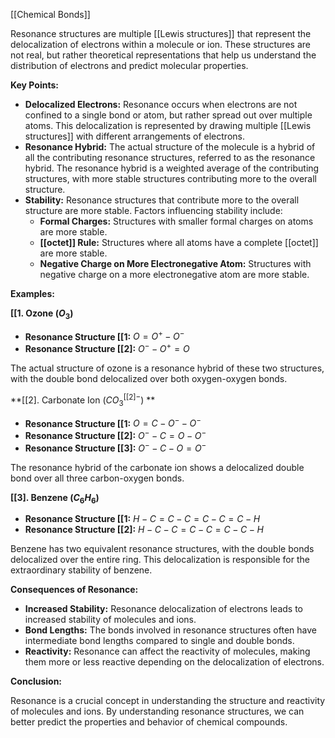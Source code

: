 [[Chemical Bonds]]

Resonance structures are multiple [[Lewis structures]] that represent the delocalization of electrons within a molecule or ion. These structures are not real, but rather theoretical representations that help us understand the distribution of electrons and predict molecular properties. 

**Key Points:**

* **Delocalized Electrons:** Resonance occurs when electrons are not confined to a single bond or atom, but rather spread out over multiple atoms. This delocalization is represented by drawing multiple [[Lewis structures]] with different arrangements of electrons.
* **Resonance Hybrid:** The actual structure of the molecule is a hybrid of all the contributing resonance structures, referred to as the resonance hybrid. The resonance hybrid is a weighted average of the contributing structures, with more stable structures contributing more to the overall structure.
* **Stability:** Resonance structures that contribute more to the overall structure are more stable. Factors influencing stability include:
    * **Formal Charges:** Structures with smaller formal charges on atoms are more stable.
    * **[[octet]] Rule:** Structures where all atoms have a complete [[octet]] are more stable.
    * **Negative Charge on More Electronegative Atom:** Structures with negative charge on a more electronegative atom are more stable.

**Examples:**

**[[1. Ozone ($O_3$)**

* **Resonance Structure [[1:** $O=O^+ - O^-$
* **Resonance Structure [[2]:** $O^- - O^+ = O$

The actual structure of ozone is a resonance hybrid of these two structures, with the double bond delocalized over both oxygen-oxygen bonds.

**[[2]. Carbonate Ion ($CO_3^{[[2]-}$) **

* **Resonance Structure [[1:** 
$O=C - O^- - O^-$
* **Resonance Structure [[2]:** 
$O^- - C = O - O^-$
* **Resonance Structure [[3]:** 
$O^- - C - O = O^-$

The resonance hybrid of the carbonate ion shows a delocalized double bond over all three carbon-oxygen bonds.

**[[3]. Benzene ($C_6H_6$)**

* **Resonance Structure [[1:** 
$H-C=C-C=C-C=C-H$
* **Resonance Structure [[2]:** 
$H-C-C=C-C=C-C-H$

Benzene has two equivalent resonance structures, with the double bonds delocalized over the entire ring. This delocalization is responsible for the extraordinary stability of benzene.

**Consequences of Resonance:**

* **Increased Stability:** Resonance delocalization of electrons leads to increased stability of molecules and ions.
* **Bond Lengths:** The bonds involved in resonance structures often have intermediate bond lengths compared to single and double bonds.
* **Reactivity:** Resonance can affect the reactivity of molecules, making them more or less reactive depending on the delocalization of electrons.

**Conclusion:**

Resonance is a crucial concept in understanding the structure and reactivity of molecules and ions. By understanding resonance structures, we can better predict the properties and behavior of chemical compounds. 
